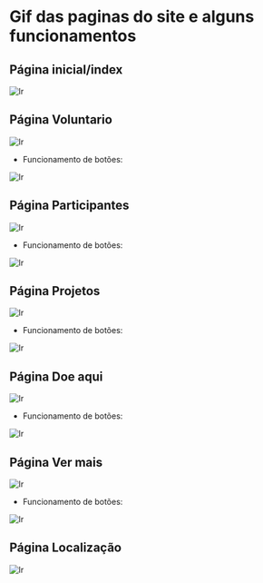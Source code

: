 # Gif das paginas do site e alguns funcionamentos

## Página inicial/index

![Ir](https://raw.githubusercontent.com/Iridium-FATEC/PI-IRIDIUM/main/Projeto/P%C3%A1ginas/pagina%20inicial.gif)

## Página Voluntario

![Ir]()

- Funcionamento de botões:

![Ir](https://github.com/Iridium-FATEC/PI-IRIDIUM/blob/main/Projeto/P%C3%A1ginas/bot%C3%B5es%20voluntario%20e%20voltar.gif)

## Página Participantes

![Ir](https://raw.githubusercontent.com/Iridium-FATEC/PI-IRIDIUM/main/Projeto/P%C3%A1ginas/pagina%20participantes.gif)

- Funcionamento de botões:

![Ir](https://github.com/Iridium-FATEC/PI-IRIDIUM/blob/main/Projeto/P%C3%A1ginas/botoes%20de%20participante%20e%20voltar.gif)

## Página Projetos

![Ir](https://github.com/Iridium-FATEC/PI-IRIDIUM/blob/main/Projeto/P%C3%A1ginas/projetos.gif)

- Funcionamento de botões:


![Ir](https://github.com/Iridium-FATEC/PI-IRIDIUM/blob/main/Projeto/P%C3%A1ginas/bot%C3%B5es%20de%20projeto%20e%20voltar.gif)

## Página Doe aqui

![Ir]()

- Funcionamento de botões:

![Ir]()

## Página Ver mais

![Ir](https://github.com/Iridium-FATEC/PI-IRIDIUM/blob/main/Projeto/P%C3%A1ginas/ver%20mais.png)

- Funcionamento de botões:

![Ir](https://github.com/Iridium-FATEC/PI-IRIDIUM/blob/main/Projeto/P%C3%A1ginas/bot%C3%B5es%20ver%20mais%20e%20voltar.gif)

## Página Localização

![Ir](https://github.com/Iridium-FATEC/PI-IRIDIUM/blob/main/Projeto/P%C3%A1ginas/localiza%C3%A7%C3%A3o.gif)

